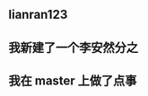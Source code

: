 <!--
 * @Author: your name
 * @Date: 2021-03-10 20:52:18
 * @LastEditTime: 2021-03-10 21:56:52
 * @LastEditors: Please set LastEditors
 * @Description: In User Settings Edit
 * @FilePath: /sdzn-assist-line/Users/apple/Desktop/gitLarTest/README.md
-->

## lianran123

## 我新建了一个李安然分之

## 我在 master 上做了点事
